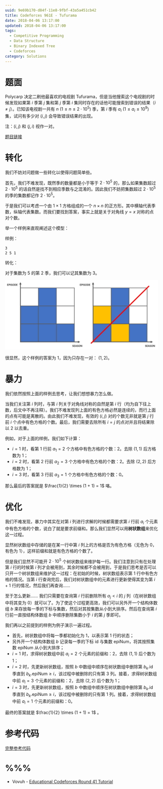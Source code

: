 ```yaml
---
uuid: 9e69b170-d84f-11e8-9fbf-43a5a451cb42
title: Codeforces 961E - Tufurama
date: 2018-04-06 13:17:00
updated: 2018-04-06 13:17:00
tags: 
  - Competitive Programming
  - Data Structure
  - Binary Indexed Tree
  - Codeforces
category: Solutions
---
```


# 题面

Polycarp 决定二刷他最喜欢的电视剧 Tufurama，但是当他搜索这个电视剧的时候发现如果第 $i$ 季第 $j$ 集和第 $j$ 季第 $i$ 集同时存在的话他可能搜索到错误的结果（$i \neq j$）。已知该电视剧一共有 $n \ (1 \leq n \leq 2 \cdot 10^5)$ 季，第 $i$ 季有 $a_i \ (1 \leq a_i \leq 10^9)$ 集，试问有多少对 $(i, j)$ 会导致错误结果的出现。

注：$(i, j)$ 和 $(j, i)$ 视作一对。

[题目链接](http://codeforces.com/problemset/problem/961/E)

# 转化

我们不妨对问题做一些转化以使得问题简单些。

首先，我们不难发现，既然季的数量都是小于等于 $2 \cdot 10^5$ 的，那么如果集数超过 $2 \cdot 10^5$ 的话自然是找不到相应季数与之混淆的。因此我们不妨把集数超过 $2 \cdot 10^5$ 的季的集数都记作 $2 \cdot 10^5$。

于是我们可以考虑一个由 $1 \times 1$ 方格组成的一个 $n \times n$ 的正方形。其中横轴代表季数，纵轴代表集数。而我们要找到答案，事实上就是关于对角线 $y = x$ 对称的点对个数。

举一个样例来直观阐述这个模型：

样例：

```
3
2 5 1
```

转化：

对于集数为 $5$ 的第 $2$ 季，我们可以记其集数为 $3$。

![一个例子](codeforces-961e/example.png)

很显然，这个样例的答案为 $1$，因为只存在一对： $(1, 2)$。

# 暴力

我们依然按照上面的样例去思考，让我们想想暴力怎么做。

当我们关注第 $i$ 列时，与第 $i$ 列关于对角线对称的自然是第 $i$ 行（均为自下往上数，后文中不再注释）。我们不难发现列上面的有色方格必然是连续的，而行上面的点有可能是离散的。由此我们不难发现，有效的 $(i, j)$ 对的个数无非就是第 $j$ 行前 $i$ 个点中有色方格的个数。最后，我们需要去除所有 $i = j$ 的点对并且将结果除以 $2$ 以去重。

例如，对于上面的样例，我们如下计算：

- $i = 1$ 时，看第 $1$ 行前 $a_1 = 2$ 个方格中有色方格的个数：$2$。去除 $(1, 1)$ 后方格数为 $1$；
- $i = 2$ 时，看第 $2$ 行前 $a_2 = 3$ 个方格中有色方格的个数：$2$。去除 $(2, 2)$ 后方格数为 $1$；
- $i = 3$ 时，看第 $3$ 行前 $a_3 = 1$ 个方格中有色方格的个数：$0$。

那么最后的答案就是 $\frac{1}{2} \times (1 + 1) = 1$ 咯。

# 优化

我们不难发现，暴力中其实在对第 $i$ 列进行求解的时候都需要求第 $i$ 行前 $a_i$ 个元素中有色方格的个数，说白了就是要求前缀和。那么我们显然可以用**树状数组**来优化这一过程。

显然树状数组中存储的是在某一行中第 $i$ 列上的方格是否为有色方格（无色为 $0$， 有色为 $1$），这样前缀和就是有色方格的个数了。

但是我们显然不可能开 $2 \cdot 10^5$ 个树状数组来维护每一行。我们注意到只有在处理第 $i$ 行的时候第 $i$ 列才会被用到，其余时候都不会被用到，于是我们思考是否可以只开一个树状数组来维护这一过程：在初始的时候，树状数组表示第 $1$ 行中有色方格的情况。当第 $i$ 行查询完后，我们对树状数组中的元素进行更新使得其变为第 $i + 1$ 行的情况，然后我们再查询……

至于怎么更新…… 我们只需要在查询第 $i$ 行前删除所有 $a_j < i$ 的 $j$ 列（在树状数组中将其变为 $0$）就可以了。为了使这个过程更高效，我们可以另外开一个结构体数组 $b$ 来存放每一季的下标与集数，然后对其按集数从小到大排序。然后在查询第 $i$ 行前一直按结构体数组 $b$ 中顺序删除集数小于 $i$ 的第 $j$ 季即可。

我们再以之前提到的样例为例子演示一遍过程。

- 首先，树状数组中将每一季都初始化为 $1$，以表示第 $1$ 行的状态；
- 另外开一个结构体数组 $b$ 记录每一季的下标 $\text{id}$ 与集数 $\text{epiNum}$，将其按照集数 $\text{epiNum}$ 从小到大排序；
- $i = 1$ 时，求得树状数组中前 $a_i = 2$ 个元素的前缀和：$2$，去除 $(1, 1)$ 后个数为 $1$；
- $i = 2$ 时，先更新树状数组，按照 $b$ 中数组中顺序在树状数组中删除第 $b_k.\text{id}$ 季直到 $b_k.\text{epiNum} \geq i$，该过程中被删除的只有第 $3$ 列。接着，求得树状数组中前 $a_i = 3$ 个元素的前缀和：$2$，去除 $(2, 2)$ 后个数为 $1$；
- $i = 3$ 时，先更新树状数组，按照 $b$ 中数组中顺序在树状数组中删除第 $b_k.\text{id}$ 季直到 $b_k.\text{epiNum} \geq i$，该过程中被删除的只有第 $1$ 列。接着，求得树状数组中前 $a_i = 1$ 个元素的前缀和：$0$。

最终的答案就是 $\frac{1}{2} \times (1 + 1) = 1$ 。

# 参考代码

[完整参考代码](https://github.com/codgician/ICPC/blob/master/Codeforces/961E/binary_indexed_tree.cpp)

# %%%

- Vovuh - [Educational Codeforces Round 41 Tutorial](http://codeforces.com/blog/entry/58743)